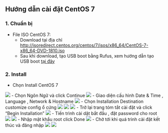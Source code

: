 



## Hướng dẫn cài đặt CentOS 7

### 1. Chuẩn bị 
- File ISO CentOS 7:
	- Download tại địa chỉ http://isoredirect.centos.org/centos/7/isos/x86_64/CentOS-7-x86_64-DVD-1810.iso
	- Sau khi download, tạo USB boot bằng Rufus, xem hướng dẫn tạo USB boot [tại đây](https://quantrimang.com/cach-tao-usb-boot-usb-cai-windows-bang-rufus-118460)

### 2. Install

- Chọn Install CentOS 7 
<img src="https://i.imgur.com/IV9Cu5j.png">
- Chọn Ngôn Ngữ và click Continue
<img src="https://i.imgur.com/YfR50Fb.png">
- Giao diện cấu hình Date & Time , Language , Network & Hostname 
<img src="https://i.imgur.com/wdp3smk.png">
- Chọn Installation Destination customize config ổ cứng
<img src="https://i.imgur.com/EoDD8LV.png">
<img src="https://i.imgur.com/EvXUCJS.png">
<img src="https://i.imgur.com/IWmTd7E.png">
- Trở lại trang tóm tắt cài đặt và click “Begin Installation”
<img src="https://i.imgur.com/dKY1fp7.png">
- Tiến trình cài dặt bắt đầu , đặt password cho root
<img src="https://i.imgur.com/Sbkxy6k.png">
<img src="https://i.imgur.com/um1UamT.png">
- Nhập mật khẩu root click Done
<img src="https://i.imgur.com/0f2JmgV.png">
- Chờ tới khi quá trình cài đặt kết thúc và đăng nhập
<img src="https://i.imgur.com/QIpe63r.png">
<img src="https://i.imgur.com/aqQ3QjI.png">


<!--stackedit_data:
eyJoaXN0b3J5IjpbLTM1MjExNDI1OV19
-->